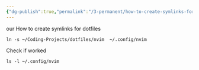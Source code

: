 ```yaml
---
{"dg-publish":true,"permalink":"/3-permanent/how-to-create-symlinks-for-dotfiles/","tags":["type/permanent"],"created":"2023-07-21T06:16:53.390-05:00","updated":"2023-09-20T05:50:19.238-05:00"}
---
```


our How to create symlinks for dotfiles
````shell
ln -s ~/Coding-Projects/dotfiles/nvim  ~/.config/nvim
````

Check if worked
```shell
ls -l ~/.config/nvim
```
